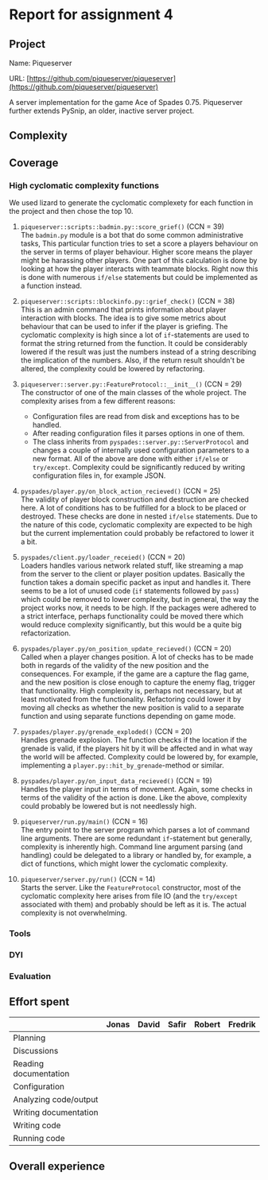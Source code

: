 # Report for assignment 4

## Project

Name: Piqueserver

URL: [https://github.com/piqueserver/piqueserver](https://github.com/piqueserver/piqueserver)

A server implementation for the game Ace of Spades 0.75. Piqueserver further extends PySnip, an older, inactive server project.

## Complexity

## Coverage

### High cyclomatic complexity functions

We used lizard to generate the cyclomatic complexety for each function in the project and then chose the top 10.


1. `piqueserver::scripts::badmin.py::score_grief()` (CCN = 39)  
The `badmin.py` module is a bot that do some common administrative tasks, This particular function tries to set a score a players behaviour on the server in terms of player behaviour. Higher score means the player might be harassing other players. One part of this calculation is done by looking at how the player interacts with teammate blocks. Right now this is done with numerous `if/else` statements but could be implemented as a function instead.

2. `piqueserver::scripts::blockinfo.py::grief_check()` (CCN = 38)  
This is an admin command that prints information about player interaction with blocks. The idea is to give some metrics about behaviour that can be used to infer if the player is griefing. The cyclomatic complexity is high since a lot of `if`-statements are used to format the string returned from the function. It could be considerably lowered if the result was just the numbers instead of a string describing the implication of the numbers. Also, if the return result shouldn't be altered, the complexity could be lowered by refactoring.

3. `piqueserver::server.py::FeatureProtocol::__init__()` (CCN = 29)  
The constructor of one of the main classes of the whole project. The complexity arises from a few different reasons:
    * Configuration files are read from disk and exceptions has to be handled.
    * After reading configuration files it parses options in one of them.
    * The class inherits from `pyspades::server.py::ServerProtocol` and changes a couple of internally used configuration parameters to a new format.
    All of the above are done with either `if/else` or `try/except`. Complexity could be significantly reduced by writing configuration files in, for example JSON.

4. `pyspades/player.py/on_block_action_recieved()` (CCN = 25)  
The validity of player block construction and destruction are checked here. A lot of conditions has to be fulfilled for a block to be placed or destroyed. These checks are done in nested `if/else` statements. Due to the nature of this code, cyclomatic complexity are expected to be high but the current implementation could probably be refactored to lower it a bit.

5. `pyspades/client.py/loader_receied()` (CCN = 20)  
Loaders handles various network related stuff, like streaming a map from the server to the client or player position updates. Basically the function takes a domain specific packet as input and handles it. There seems to be a lot of unused code (`if` statements followed by `pass`) which could be removed to lower complexity, but in general, the way the project works now, it needs to be high. If the packages were adhered to a strict interface, perhaps functionality could be moved there which would reduce complexity significantly, but this would be a quite big refactorization.

6. `pyspades/player.py/on_position_update_recieved()` (CCN = 20)  
Called when a player changes position. A lot of checks has to be made both in regards of the validity of the new position and the consequences. For example, if the game are a capture the flag game, and the new position is close enough to capture the enemy flag, trigger that functionality. High complexity is, perhaps not necessary, but at least motivated from the functionality. Refactoring could lower it by moving all  checks as whether the new position is valid to a separate function and using separate functions depending on game mode.

7. `pyspades/player.py/grenade_exploded()` (CCN = 20)  
Handles grenade explosion. The function checks if the location if the grenade is valid, if the players hit by it will be affected and in what way the world will be affected. Complexity could be lowered by, for example, implementing a `player.py::hit_by_grenade`-method or similar.

8. `pyspades/player.py/on_input_data_recieved()` (CCN = 19)  
Handles the player input in terms of movement. Again, some checks in terms of the validity of the action is done. Like the above, complexity could probably be lowered but is not needlessly high.

9. `piqueserver/run.py/main()` (CCN = 16)  
The entry point to the server program which parses a lot of command line arguments. There are some redundant `if`-statement but generally, complexity is inherently high. Command line argument parsing (and handling) could be delegated to a library or handled by, for example, a dict of functions, which might lower the cyclomatic complexity.

10. `piqueserver/server.py/run()` (CCN = 14)  
Starts the server. Like the `FeatureProtocol` constructor, most of the cyclomatic complexity here arises from file IO (and the `try/except` associated with them) and probably should be left as it is. The actual complexity is not overwhelming.

### Tools

### DYI

### Evaluation

## Effort spent

|                     |Jonas|David|Safir|Robert|Fredrik|
|---------------------|-----|-----|-----|------|-------|
|Planning             |     |     |     |      |       |
|Discussions          |     |     |     |      |       |
|Reading documentation|     |     |     |      |       |
|Configuration        |     |     |     |      |       |
|Analyzing code/output|     |     |     |      |       |
|Writing documentation|     |     |     |      |       |
|Writing code         |     |     |     |      |       |
|Running code         |     |     |     |      |       |

## Overall experience

